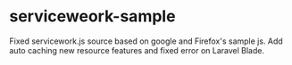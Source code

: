 # serviceweork-sample
Fixed servicework.js source based on google and Firefox's sample js. Add auto caching new resource features and fixed error on Laravel Blade.
